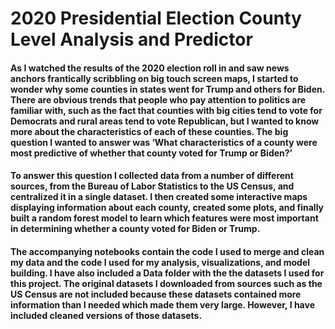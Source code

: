 # 2020 Presidential Election County Level Analysis and Predictor

#### As I watched the results of the 2020 election roll in and saw news anchors frantically scribbling on big touch screen maps, I started to wonder why some counties in states went for Trump and others for Biden. There are obvious trends that people who pay attention to politics are familiar with, such as the fact that counties with big cities tend to vote for Democrats and rural areas tend to vote Republican, but I wanted to know more about the characteristics of each of these counties. The big question I wanted to answer was ‘What characteristics of a county were most predictive of whether that county voted for Trump or Biden?’
  
#### To answer this question I collected data from a number of different sources, from the Bureau of Labor Statistics to the US Census, and centralized it in a single dataset. I then created some interactive maps displaying information about each county, created some plots, and finally built a random forest model to learn which features were most important in determining whether a county voted for Biden or Trump.

#### The accompanying notebooks contain the code I used to merge and clean my data and the code I used for my analysis, visualizations, and model building. I have also included a Data folder with the the datasets I used for this project. The original datasets I downloaded from sources such as the US Census are not included because these datasets contained more information than I needed which made them very large. However, I have included cleaned versions of those datasets.
